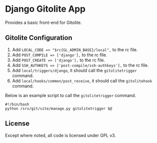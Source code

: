 # Django Gitolite App

Provides a basic front-end for Gitolite.

## Gitolite Configuration

1. Add `LOCAL_CODE => "$rc{GL_ADMIN_BASE}/local",` to the rc file.
2. Add `POST_COMPILE => ['django'],` to the rc file.
3. Add `POST_CREATE => ['django'],` to the rc file.
4. Add `SSH_AUTHKEYS => ['post-compile/ssh-authkeys'],` to the rc file.
5. Add `local/triggers/django`, it should call the `gitolitetrigger` command.
6. Add `local/hooks/common/post_receive`, it should call the `gitolitehook`
   command.

Below is an example script to call the `gitolitetrigger` command.

    #!/bin/bash
    python /srv/git/site/manage.py gitolitetrigger $@

## License

Except where noted, all code is licensed under GPL v3.
